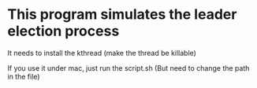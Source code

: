 # This program simulates the leader election process 


It needs to install the kthread (make the thread be killable)

If you use it under mac, just run the script.sh (But need to change the path in the file)



